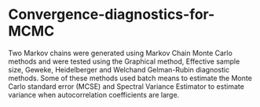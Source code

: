 # Convergence-diagnostics-for-MCMC
Two Markov chains were generated using Markov Chain Monte Carlo methods and were tested using the Graphical method, Effective sample size, Geweke, Heidelberger and Welchand Gelman-Rubin diagnostic methods. Some of these methods used batch means to estimate the Monte Carlo standard error (MCSE) and Spectral Variance Estimator to estimate variance when autocorrelation coefficients are large.
